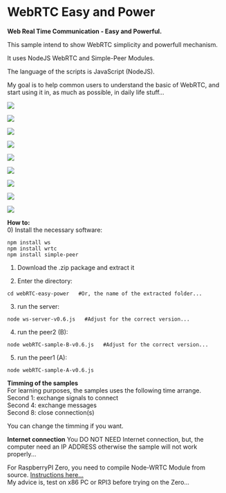 # WebRTC Easy and Power
**Web Real Time Communication - Easy and Powerful.**  
  
This sample intend to show WebRTC simplicity and powerfull mechanism.  
  
It uses NodeJS WebRTC and Simple-Peer Modules.  
  
The language of the scripts is JavaScript (NodeJS).  
  
My goal is to help common users to understand the basic of WebRTC, and start using it in, as much as possible, in daily life stuff...  
  
  

![](img/webrtc-easy-power-001.png)
  
![](img/webrtc-easy-power-002.png)
  
![](img/webrtc-easy-power-003.png)
  
![](img/webrtc-easy-power-004.png)
  
![](img/webrtc-easy-power-005.png)
  
![](img/webrtc-easy-power-006.png)
  
![](img/webrtc-easy-power-007.png)
  
![](img/webrtc-easy-power-008.png)
  
![](img/webrtc-easy-power-009.png)
  

**How to:**  
0) Install the necessary software:  
```
npm install ws
npm install wrtc
npm install simple-peer
```
   
1) Download the .zip package and extract it  
  
2) Enter the directory:  
```
cd webRTC-easy-power   #Or, the name of the extracted folder...
```
  
3) run the server:  
```
node ws-server-v0.6.js   #Adjust for the correct version...
```
  
4) run the peer2 (B):  
```
node webRTC-sample-B-v0.6.js   #Adjust for the correct version...
```
  
5) run the peer1 (A):  
```
node webRTC-sample-A-v0.6.js
```
  
  
**Timming of the samples**  
For learning purposes, the samples uses the following time arrange.  
Second 1: exchange signals to connect  
Second 4: exchange messages  
Second 8: close connection(s)  
  
You can change the timming if you want.  
  
**Internet connection** 
You DO NOT NEED Internet connection, but, the computer need an IP ADDRESS otherwise the sample will not work properly...  
  
  


For RaspberryPI Zero, you need to compile Node-WRTC Module from source. [Instructions here...]()  
My advice is, test on x86 PC or RPI3 before trying on the Zero...  
    
  
